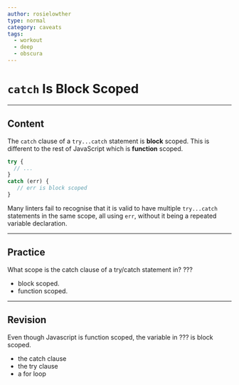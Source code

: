 ```yaml
---
author: rosielowther
type: normal
category: caveats
tags:
  - workout
  - deep
  - obscura
---
```


# `catch` Is Block Scoped


---

## Content

The `catch` clause of a `try...catch` statement is **block** scoped. This is different to the rest of JavaScript which is **function** scoped.  

```javascript
try {
  // ...
}
catch (err) {
   // err is block scoped
}
```

Many linters fail to recognise that it is valid to have multiple  `try...catch` statements in the same scope, all using `err`, without it being a repeated variable declaration.


---

## Practice

What scope is the catch clause of a try/catch statement in? ???

- block scoped.
- function scoped.


---

## Revision

Even though Javascript is function scoped, the variable in ??? is block scoped.

- the catch clause
- the try clause
- a for loop
 
